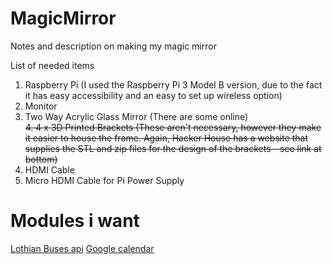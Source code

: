 # MagicMirror
Notes and description on making my magic mirror

List of needed items

1. Raspberry Pi (I used the Raspberry Pi 3 Model B version, due to the fact it has easy accessibility and an easy to set up wireless option)
2. Monitor 
3. Two Way Acrylic Glass Mirror (There are some online) \
~~4. 4 x 3D Printed Brackets (These aren't necessary, however they make it easier to house the frame. Again, Hacker House has a website that supplies the STL and zip files for the design of the brackets - see link at bottom)~~
5. HDMI Cable
6. Micro HDMI Cable for Pi Power Supply

# Modules i want

[Lothian Buses api](https://github.com/tbouron/MMM-LothianBuses)
[Google calendar](https://github.com/randomBrainstormer/MMM-GoogleCalendar)
